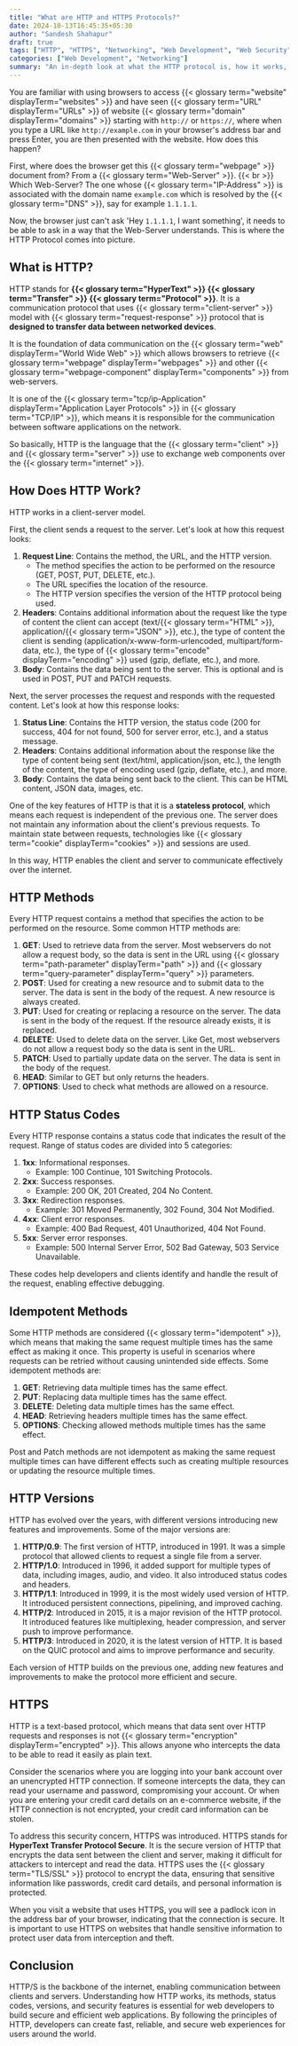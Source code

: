 ```yaml
---
title: "What are HTTP and HTTPS Protocols?"
date: 2024-10-13T16:45:35+05:30
author: "Sandesh Shahapur"
draft: true
tags: ["HTTP", "HTTPS", "Networking", "Web Development", "Web Security"]
categories: ["Web Development", "Networking"]
summary: "An in-depth look at what the HTTP protocol is, how it works, its methods, status codes, versions, and security features. Learn how HTTP enables communication between clients and servers over the internet."
---
```


You are familiar with using browsers to access {{< glossary term="website" displayTerm="websites" >}} and have seen {{< glossary term="URL" displayTerm="URLs" >}} of website {{< glossary term="domain" displayTerm="domains" >}} starting with `http://` or `https://`, where when you type a URL like `http://example.com` in your browser's address bar and press Enter, you are then presented with the website. How does this happen?

First, where does the browser get this {{< glossary term="webpage" >}} document from? From a {{< glossary term="Web-Server" >}}.
{{< br >}}
Which Web-Server? The one whose {{< glossary term="IP-Address" >}} is associated with the domain name `example.com` which is resolved by the {{< glossary term="DNS" >}}, say for example `1.1.1.1`.

Now, the browser just can't ask 'Hey `1.1.1.1`, I want something', it needs to be able to ask in a way that the Web-Server understands. This is where the HTTP Protocol comes into picture.

## What is HTTP?

HTTP stands for **{{< glossary term="HyperText" >}} {{< glossary term="Transfer" >}} {{< glossary term="Protocol" >}}**. It is a communication protocol that uses {{< glossary term="client-server" >}} model with {{< glossary term="request-response" >}} protocol that is **designed to transfer data between networked devices**.

 It is the foundation of data communication on the {{< glossary term="web" displayTerm="World Wide Web" >}} which allows browsers to retrieve {{< glossary term="webpage" displayTerm="webpages" >}} and other {{< glossary term="webpage-component" displayTerm="components" >}} from web-servers.

It is one of the {{< glossary term="tcp/ip-Application" displayTerm="Application Layer Protocols" >}} in {{< glossary term="TCP/IP" >}}, which means it is responsible for the communication between software applications on the network.

So basically, HTTP is the language that the {{< glossary term="client" >}} and {{< glossary term="server" >}} use to exchange web components over the {{< glossary term="internet" >}}.

## How Does HTTP Work?

HTTP works in a client-server model.

First, the client sends a request to the server. Let's look at how this request looks:

1. **Request Line**: Contains the method, the URL, and the HTTP version.
    - The method specifies the action to be performed on the resource (GET, POST, PUT, DELETE, etc.).
    - The URL specifies the location of the resource.
    - The HTTP version specifies the version of the HTTP protocol being used.
2. **Headers**: Contains additional information about the request like the type of content the client can accept (text/{{< glossary term="HTML" >}}, application/{{< glossary term="JSON" >}}, etc.), the type of content the client is sending (application/x-www-form-urlencoded, multipart/form-data, etc.), the type of {{< glossary term="encode" displayTerm="encoding" >}} used (gzip, deflate, etc.), and more.
3. **Body**: Contains the data being sent to the server. This is optional and is used in POST, PUT and PATCH requests.

Next, the server processes the request and responds with the requested content. Let's look at how this response looks:

1. **Status Line**: Contains the HTTP version, the status code (200 for success, 404 for not found, 500 for server error, etc.), and a status message.
2. **Headers**: Contains additional information about the response like the type of content being sent (text/html, application/json, etc.), the length of the content, the type of encoding used (gzip, deflate, etc.), and more.
3. **Body**: Contains the data being sent back to the client. This can be HTML content, JSON data, images, etc.

One of the key features of HTTP is that it is a **stateless protocol**, which means each request is independent of the previous one. The server does not maintain any information about the client's previous requests. To maintain state between requests, technologies like {{< glossary term="cookie" displayTerm="cookies" >}} and sessions are used.

In this way, HTTP enables the client and server to communicate effectively over the internet.

## HTTP Methods

Every HTTP request contains a method that specifies the action to be performed on the resource. Some common HTTP methods are:

1. **GET**: Used to retrieve data from the server. Most webservers do not allow a request body, so the data is sent in the URL using {{< glossary term="path-parameter" displayTerm="path" >}} and {{< glossary term="query-parameter" displayTerm="query" >}} parameters.
2. **POST**: Used for creating a new resource and to submit data to the server. The data is sent in the body of the request. A new resource is always created.
3. **PUT**: Used for creating or replacing a resource on the server. The data is sent in the body of the request. If the resource already exists, it is replaced.
4. **DELETE**: Used to delete data on the server. Like Get, most webservers do not allow a request body so the data is sent in the URL.
5. **PATCH**: Used to partially update data on the server. The data is sent in the body of the request.
6. **HEAD**: Similar to GET but only returns the headers.
7. **OPTIONS**: Used to check what methods are allowed on a resource.

## HTTP Status Codes

Every HTTP response contains a status code that indicates the result of the request. Range of status codes are divided into 5 categories:

1. **1xx**: Informational responses.
    - Example: 100 Continue, 101 Switching Protocols.
2. **2xx**: Success responses.
    - Example: 200 OK, 201 Created, 204 No Content.
3. **3xx**: Redirection responses.
    - Example: 301 Moved Permanently, 302 Found, 304 Not Modified.
4. **4xx**: Client error responses.
    - Example: 400 Bad Request, 401 Unauthorized, 404 Not Found.
5. **5xx**: Server error responses.
    - Example: 500 Internal Server Error, 502 Bad Gateway, 503 Service Unavailable.

These codes help developers and clients identify and handle the result of the request, enabling effective debugging.

## Idempotent Methods

Some HTTP methods are considered {{< glossary term="idempotent" >}}, which means that making the same request multiple times has the same effect as making it once. This property is useful in scenarios where requests can be retried without causing unintended side effects. Some idempotent methods are:

1. **GET**: Retrieving data multiple times has the same effect.
2. **PUT**: Replacing data multiple times has the same effect.
3. **DELETE**: Deleting data multiple times has the same effect.
4. **HEAD**: Retrieving headers multiple times has the same effect.
5. **OPTIONS**: Checking allowed methods multiple times has the same effect.

Post and Patch methods are not idempotent as making the same request multiple times can have different effects such as creating multiple resources or updating the resource multiple times.

## HTTP Versions

HTTP has evolved over the years, with different versions introducing new features and improvements. Some of the major versions are:

1. **HTTP/0.9**: The first version of HTTP, introduced in 1991. It was a simple protocol that allowed clients to request a single file from a server.
2. **HTTP/1.0**: Introduced in 1996, it added support for multiple types of data, including images, audio, and video. It also introduced status codes and headers.
3. **HTTP/1.1**: Introduced in 1999, it is the most widely used version of HTTP. It introduced persistent connections, pipelining, and improved caching.
4. **HTTP/2**: Introduced in 2015, it is a major revision of the HTTP protocol. It introduced features like multiplexing, header compression, and server push to improve performance.
5. **HTTP/3**: Introduced in 2020, it is the latest version of HTTP. It is based on the QUIC protocol and aims to improve performance and security.

Each version of HTTP builds on the previous one, adding new features and improvements to make the protocol more efficient and secure.

## HTTPS

HTTP is a text-based protocol, which means that data sent over HTTP requests and responses is not {{< glossary term="encryption" displayTerm="encrypted" >}}. This allows anyone who intercepts the data to be able to read it easily as plain text.

Consider the scenarios where you are logging into your bank account over an unencrypted HTTP connection. If someone intercepts the data, they can read your username and password, compromising your account. Or when you are entering your credit card details on an e-commerce website, if the HTTP connection is not encrypted, your credit card information can be stolen.

To address this security concern, HTTPS was introduced. HTTPS stands for **HyperText Transfer Protocol Secure**. It is the secure version of HTTP that encrypts the data sent between the client and server, making it difficult for attackers to intercept and read the data. HTTPS uses the {{< glossary term="TLS/SSL" >}} protocol to encrypt the data, ensuring that sensitive information like passwords, credit card details, and personal information is protected.

When you visit a website that uses HTTPS, you will see a padlock icon in the address bar of your browser, indicating that the connection is secure. It is important to use HTTPS on websites that handle sensitive information to protect user data from interception and theft.

## Conclusion

HTTP/S is the backbone of the internet, enabling communication between clients and servers. Understanding how HTTP works, its methods, status codes, versions, and security features is essential for web developers to build secure and efficient web applications. By following the principles of HTTP, developers can create fast, reliable, and secure web experiences for users around the world.
